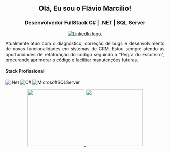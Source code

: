 <h2 align='center'>Olá, Eu sou o Flávio Marcilio!</h2>
<h3 align='center'>Desenvolvedor FullStack C# | .NET | SQL Server </h3>

<div align="center">
  <a target="_blank" href="https://www.linkedin.com/in/flaviomarcilio/">
    <img src="https://img.shields.io/badge/LinkedIn-0077B5?style=for-the-badge&logo=linkedin&logoColor=white" alt="LinkedIn logo." />
  </a>
  
<!-- [![Linkedin Badge](https://img.shields.io/badge/LinkedIn-0077B5?style=plastic&logo=linkedin&logoColor=white&link=https://www.linkedin.com/in/flaviomarcilio/)](https://www.linkedin.com/in/flaviomarcilio/) -->

</div>
<div>
  <p align="justify">
    Atualmente atuo com o diagnóstico, correção de bugs e desenvolvimento de novas funcionalidades em sistemas de CRM. Estou sempre atendo as oportunidades de refatoração do código seguindo a "Regra do Escoteiro", procurando aprimorar o código e facilitar manutenções futuras.
  </p>
  <h4>Stack Profissional</h4>
  
  ![.Net](https://img.shields.io/badge/.NET-5C2D91?style=for-the-badge&logo=.net&logoColor=white)
  ![C#](https://img.shields.io/badge/c%23-%23239120.svg?style=for-the-badge&logo=c-sharp&logoColor=white)
  ![MicrosoftSQLServer](https://img.shields.io/badge/Microsoft%20SQL%20Sever-CC2927?style=for-the-badge&logo=microsoft%20sql%20server&logoColor=white)
 <!-- <p>
    Tenho conhecimento
  </p> -->
</div>

<div align="center">
  <a href="https://github.com/flaviomarcilio">
  <img height="180em" src="https://github-readme-stats.vercel.app/api?username=flaviomarcilio&show_icons=true&theme=dracula&include_all_commits=true&count_private=true&hide_border=true"/>
  <img height="180em" src="https://github-readme-stats.vercel.app/api/top-langs/?username=flaviomarcilio&layout=compact&langs_count=7&theme=dracula&hide_border=true"/>
</div>
